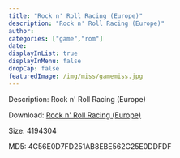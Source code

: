 ```yaml
---
title: "Rock n' Roll Racing (Europe)"
description: "Rock n' Roll Racing (Europe)"
author: 
categories: ["game","rom"]
date: 
displayInList: true
displayInMenu: false
dropCap: false
featuredImage: /img/miss/gamemiss.jpg
---
```


Description: Rock n' Roll Racing (Europe)

Download: <a style="text-decoration:underline;" href="https://mega.nz/#!uaQEQIhQ!0mIoHNZpQ9K2BC1_fTW6Ep2oz1gR0sD2cGmpzR-CzYM" target = "_blank" rel = "nofollow" > Rock n' Roll Racing (Europe)</a>

Size: 4194304

MD5: 4C56E0D7FD251AB8EBE562C25E0DDFDF

